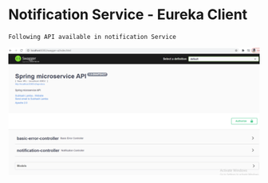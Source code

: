 # Notification Service - Eureka Client

    Following API available in notification Service

![eureka server](../document/Notification-Microservice-Swagger.PNG)
